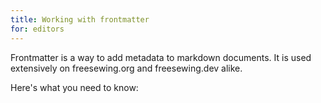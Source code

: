```yaml
---
title: Working with frontmatter
for: editors
---
```


Frontmatter is a way to add metadata to markdown documents.
It is used extensively on freesewing.org and freesewing.dev alike.

Here's what you need to know:

<ReadMore list />
